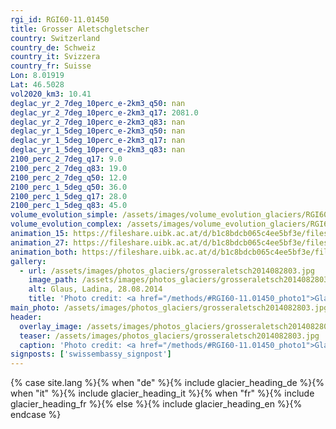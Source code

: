 ```yaml
---
rgi_id: RGI60-11.01450
title: Grosser Aletschgletscher
country: Switzerland
country_de: Schweiz
country_it: Svizzera
country_fr: Suisse
Lon: 8.01919
Lat: 46.5028
vol2020_km3: 10.41
deglac_yr_2_7deg_10perc_e-2km3_q50: nan
deglac_yr_2_7deg_10perc_e-2km3_q17: 2081.0
deglac_yr_2_7deg_10perc_e-2km3_q83: nan
deglac_yr_1_5deg_10perc_e-2km3_q50: nan
deglac_yr_1_5deg_10perc_e-2km3_q17: nan
deglac_yr_1_5deg_10perc_e-2km3_q83: nan
2100_perc_2_7deg_q17: 9.0
2100_perc_2_7deg_q83: 19.0
2100_perc_2_7deg_q50: 12.0
2100_perc_1_5deg_q50: 36.0
2100_perc_1_5deg_q17: 28.0
2100_perc_1_5deg_q83: 45.0
volume_evolution_simple: /assets/images/volume_evolution_glaciers/RGI60-11.01450_simple_en.png
volume_evolution_complex: /assets/images/volume_evolution_glaciers/RGI60-11.01450_complex_en.png
animation_15: https://fileshare.uibk.ac.at/d/b1c8bdcb065c4ee5bf3e/files/?p=%2FRGI60-11.01450_%2B1.5%C2%B0C.mp4&dl=1
animation_27: https://fileshare.uibk.ac.at/d/b1c8bdcb065c4ee5bf3e/files/?p=%2FRGI60-11.01450_%2B2.7%C2%B0C.mp4&dl=1
animation_both: https://fileshare.uibk.ac.at/d/b1c8bdcb065c4ee5bf3e/files/?p=%2FRGI60-11.01450_both.mp4&dl=1
gallery:
  - url: /assets/images/photos_glaciers/grosseraletsch2014082803.jpg
    image_path: /assets/images/photos_glaciers/grosseraletsch2014082803.jpg
    alt: Glaus, Ladina, 28.08.2014
    title: 'Photo credit: <a href="/methods/#RGI60-11.01450_photo1">Glaus, Ladina, 28.08.2014</a>'
main_photo: /assets/images/photos_glaciers/grosseraletsch2014082803.jpg
header:
  overlay_image: /assets/images/photos_glaciers/grosseraletsch2014082803.jpg
  teaser: /assets/images/photos_glaciers/grosseraletsch2014082803.jpg
  caption: 'Photo credit: <a href="/methods/#RGI60-11.01450_photo1">Glaus, Ladina, 28.08.2014</a>'
signposts: ['swissembassy_signpost']
---
```

{% case site.lang %}{% when "de" %}{% include glacier_heading_de %}{% when "it" %}{% include glacier_heading_it %}{% when "fr" %}{% include glacier_heading_fr %}{% else %}{% include glacier_heading_en %}{% endcase %}